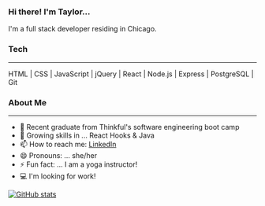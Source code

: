### Hi there!  I'm Taylor...

I'm a full stack developer residing in Chicago.

### Tech
------------

HTML | CSS | JavaScript | jQuery | React | Node.js | Express | PostgreSQL | Git

### About Me
------------

- 🔭  Recent graduate from Thinkful's software engineering boot camp
- 🌱  Growing skills in ... React Hooks & Java
- 📫  How to reach me: [LinkedIn](https://www.linkedin.com/in/taylor-keazirian/)
- 😄  Pronouns: ... she/her
- ⚡  Fun fact: ... I am a yoga instructor!
- :computer: I'm looking for work!

[![GitHub stats](https://github-readme-stats.vercel.app/api?username=t-keazirian&theme=tokyonight&?count_private=true&hide=stars)](https://github.com/t-keazirian/github-readme-stats)
